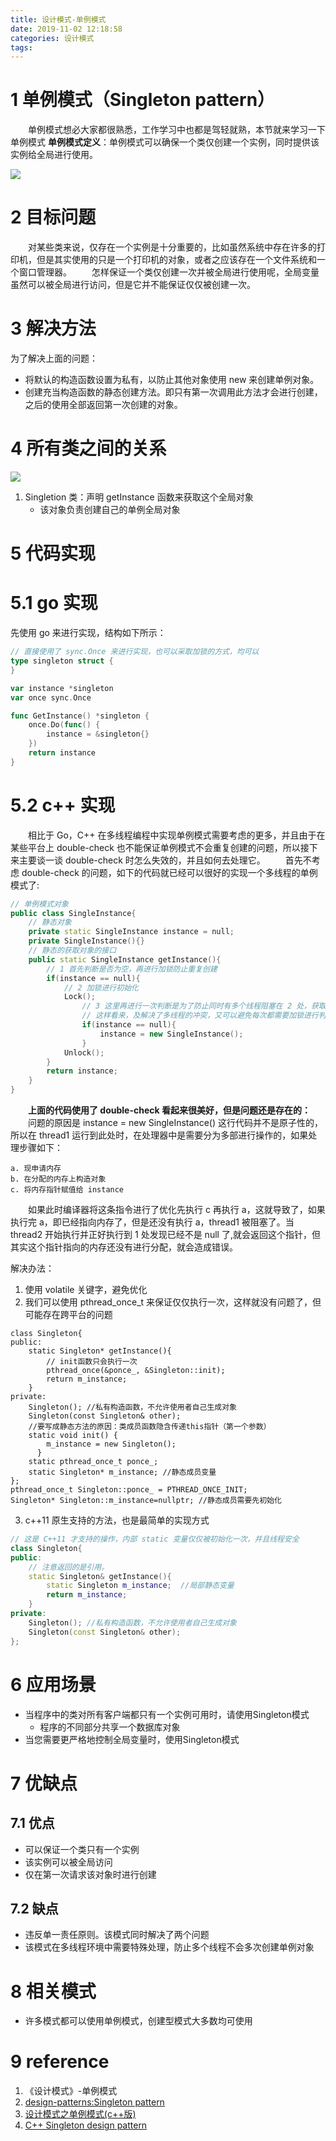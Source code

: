 ```yaml
---
title: 设计模式-单例模式
date: 2019-11-02 12:18:58
categories: 设计模式
tags:
---
```

# 1 单例模式（Singleton pattern）
&emsp;&emsp;单例模式想必大家都很熟悉，工作学习中也都是驾轻就熟，本节就来学习一下单例模式
**单例模式定义**：单例模式可以确保一个类仅创建一个实例，同时提供该实例给全局进行使用。
<!--more-->
![](1.png)
# 2 目标问题
&emsp;&emsp;对某些类来说，仅存在一个实例是十分重要的，比如虽然系统中存在许多的打印机，但是其实使用的只是一个打印机的对象，或者之应该存在一个文件系统和一个窗口管理器。
&emsp;&emsp;怎样保证一个类仅创建一次并被全局进行使用呢，全局变量虽然可以被全局进行访问，但是它并不能保证仅仅被创建一次。

# 3 解决方法
为了解决上面的问题：
- 将默认的构造函数设置为私有，以防止其他对象使用 new 来创建单例对象。
- 创建充当构造函数的静态创建方法。即只有第一次调用此方法才会进行创建，之后的使用全部返回第一次创建的对象。

# 4 所有类之间的关系
![](2.png)
1. Singletion 类：声明 getInstance 函数来获取这个全局对象
   - 该对象负责创建自己的单例全局对象

# 5 代码实现

# 5.1 go 实现
先使用 go 来进行实现，结构如下所示：
```go
// 直接使用了 sync.Once 来进行实现，也可以采取加锁的方式，均可以
type singleton struct {
}

var instance *singleton
var once sync.Once

func GetInstance() *singleton {
	once.Do(func() {
		instance = &singleton{}
	})
	return instance
}
```

# 5.2 c++ 实现
&emsp;&emsp;相比于 Go，C++ 在多线程编程中实现单例模式需要考虑的更多，并且由于在某些平台上 double-check 也不能保证单例模式不会重复创建的问题，所以接下来主要谈一谈 double-check 时怎么失效的，并且如何去处理它。
&emsp;&emsp;首先不考虑 double-check 的问题，如下的代码就已经可以很好的实现一个多线程的单例模式了:
```cpp
// 单例模式对象
public class SingleInstance{
    // 静态对象
    private static SingleInstance instance = null;
    private SingleInstance(){}
    // 静态的获取对象的接口
    public static SingleInstance getInstance(){
        // 1 首先判断是否为空，再进行加锁防止重复创建
        if(instance == null){
            // 2 加锁进行初始化
            Lock();
                // 3 这里再进行一次判断是为了防止同时有多个线程阻塞在 2 处，获取锁后发现已经被别的线程创建了就不需要在进行创建了
                // 这样看来，及解决了多线程的冲突，又可以避免每次都需要加锁进行判断的性能问题
                if(instance == null){
                    instance = new SingleInstance();
                }        
            Unlock();
        }
        return instance;    
    }
}
```
&emsp;&emsp;**上面的代码使用了 double-check 看起来很美好，但是问题还是存在的：**
&emsp;&emsp;问题的原因是 instance = new SingleInstance() 这行代码并不是原子性的，所以在 thread1 运行到此处时，在处理器中是需要分为多部进行操作的，如果处理步骤如下： 
``` 
a. 现申请内存  
b. 在分配的内存上构造对象  
c. 将内存指针赋值给 instance  
```
&emsp;&emsp;如果此时编译器将这条指令进行了优化先执行 c 再执行 a，这就导致了，如果执行完 a，即已经指向内存了，但是还没有执行 a，thread1 被阻塞了。当 thread2 开始执行并正好执行到 1 处发现已经不是 null 了,就会返回这个指针，但其实这个指针指向的内存还没有进行分配，就会造成错误。  

解决办法：
1. 使用 volatile 关键字，避免优化
2. 我们可以使用 pthread_once_t 来保证仅仅执行一次，这样就没有问题了，但可能存在跨平台的问题
```
class Singleton{
public:
    static Singleton* getInstance(){
        // init函数只会执行一次
        pthread_once(&ponce_, &Singleton::init);
        return m_instance;
    }
private:
    Singleton(); //私有构造函数，不允许使用者自己生成对象
    Singleton(const Singleton& other);
    //要写成静态方法的原因：类成员函数隐含传递this指针（第一个参数）
    static void init() {
        m_instance = new Singleton();
      }
    static pthread_once_t ponce_;
    static Singleton* m_instance; //静态成员变量 
};
pthread_once_t Singleton::ponce_ = PTHREAD_ONCE_INIT;
Singleton* Singleton::m_instance=nullptr; //静态成员需要先初始化
```
3. c++11 原生支持的方法，也是最简单的实现方式
```cpp
// 这是 C++11 才支持的操作，内部 static 变量仅仅被初始化一次，并且线程安全
class Singleton{
public:
    // 注意返回的是引用。
    static Singleton& getInstance(){
        static Singleton m_instance;  //局部静态变量
        return m_instance;
    }
private:
    Singleton(); //私有构造函数，不允许使用者自己生成对象
    Singleton(const Singleton& other);
};
```
# 6 应用场景

- 当程序中的类对所有客户端都只有一个实例可用时，请使用Singleton模式
  - 程序的不同部分共享一个数据库对象
- 当您需要更严格地控​​制全局变量时，使用Singleton模式

# 7 优缺点

## 7.1 优点
- 可以保证一个类只有一个实例
- 该实例可以被全局访问
- 仅在第一次请求该对象时进行创建

## 7.2 缺点
- 违反单一责任原则。该模式同时解决了两个问题
- 该模式在多线程环境中需要特殊处理，防止多个线程不会多次创建单例对象

# 8 相关模式

- 许多模式都可以使用单例模式，创建型模式大多数均可使用

# 9 reference

1. 《设计模式》-单例模式  
2. [design-patterns:Singleton pattern](https://refactoring.guru/design-patterns/singleton)  
3. [设计模式之单例模式(c++版)](https://segmentfault.com/a/1190000015950693?utm_source=tag-newest)  
4. [C++ Singleton design pattern](https://stackoverflow.com/questions/1008019/c-singleton-design-pattern/1008289#1008289)